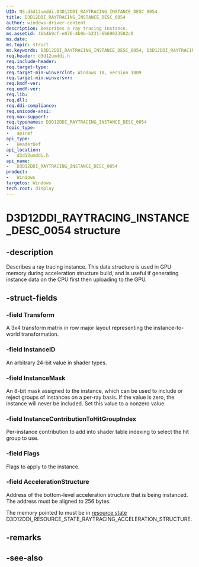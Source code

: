 ```yaml
---
UID: NS:d3d12umddi.D3D12DDI_RAYTRACING_INSTANCE_DESC_0054
title: D3D12DDI_RAYTRACING_INSTANCE_DESC_0054
author: windows-driver-content
description: Describes a ray tracing instance.
ms.assetid: 4bb4b9cf-e076-4b9b-b231-6b69023582c0
ms.date: 
ms.topic: struct
ms.keywords: D3D12DDI_RAYTRACING_INSTANCE_DESC_0054, D3D12DDI_RAYTRACING_INSTANCE_DESC_0054, 
req.header: d3d12umddi.h
req.include-header:
req.target-type:
req.target-min-winverclnt: Windows 10, version 1809
req.target-min-winversvr:
req.kmdf-ver:
req.umdf-ver:
req.lib:
req.dll:
req.ddi-compliance:
req.unicode-ansi:
req.max-support:
req.typenames: D3D12DDI_RAYTRACING_INSTANCE_DESC_0054
topic_type: 
-	apiref
api_type: 
-	HeaderDef
api_location: 
-	d3d12umddi.h
api_name: 
-	D3D12DDI_RAYTRACING_INSTANCE_DESC_0054
product:
-	Windows
targetos: Windows
tech.root: display
---
```


# D3D12DDI_RAYTRACING_INSTANCE_DESC_0054 structure

## -description

Describes a ray tracing instance. This data structure is used in GPU memory during acceleration structure build, and is useful if generating instance data on the CPU first then uploading to the GPU.

## -struct-fields

### -field Transform

A 3x4 transform matrix in row major layout representing the instance-to-world transformation.

### -field InstanceID

An arbitrary 24-bit value in shader types.

### -field InstanceMask

An 8-bit mask assigned to the instance, which can be used to include or reject groups of instances on a per-ray basis. If the value is zero, the instance will never be included. Set this value to a nonzero value.

### -field InstanceContributionToHitGroupIndex

Per-instance contribution to add into shader table indexing to select the hit group to use. 

### -field Flags

Flags to apply to the instance.

### -field AccelerationStructure
 
Address of the bottom-level acceleration structure that is being instanced. The address must be aligned to 256 bytes.

The memory pointed to must be in [resource state](ne-d3d12umddi-d3d12ddi_resource_states.md) D3D12DDI_RESOURCE_STATE_RAYTRACING_ACCELERATION_STRUCTURE.

## -remarks

## -see-also
